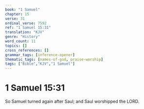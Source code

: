 ```yaml
---
book: "1 Samuel"
chapter: 15
verse: 31
ordinal_verse: 7592
ref: "1 Samuel 15:31"
translation: "KJV"
genre: "History"
word_count: 11
topics: []
cross_references: []
grammar_tags: [inference-opener]
thematic_tags: [names-of-god, praise-worship]
tags: ["Bible","KJV","1 Samuel"]
---
```


# 1 Samuel 15:31

So Samuel turned again after Saul; and Saul worshipped the LORD.
